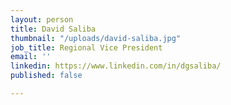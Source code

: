 ```yaml
---
layout: person
title: David Saliba
thumbnail: "/uploads/david-saliba.jpg"
job_title: Regional Vice President
email: ''
linkedin: https://www.linkedin.com/in/dgsaliba/
published: false

---
```


